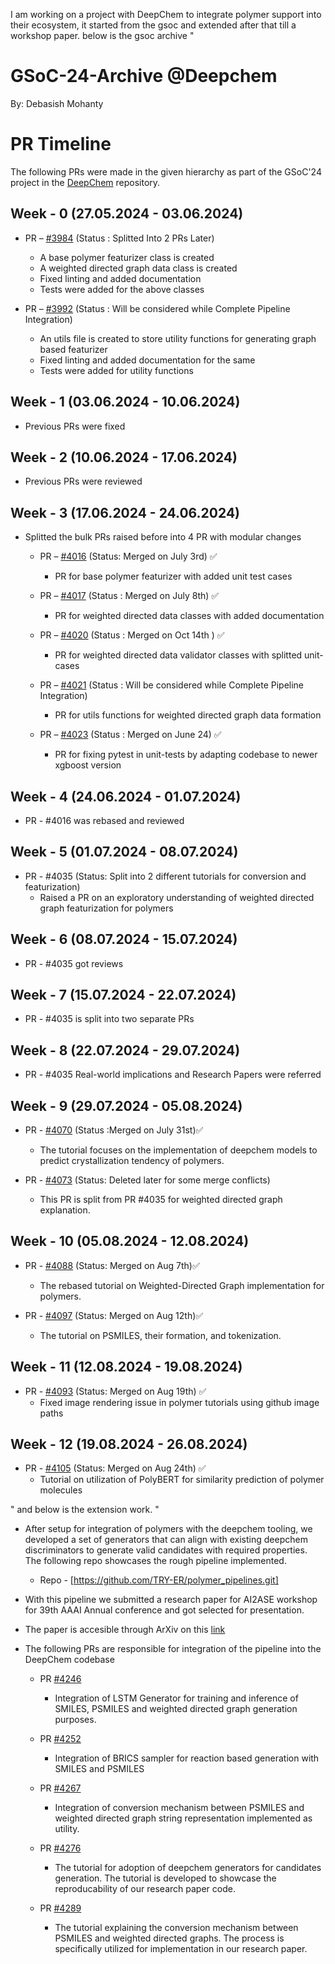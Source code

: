 I am working on a project with DeepChem to integrate polymer support into their ecosystem, it started from the gsoc and extended after that till a workshop paper. below is the gsoc archive "

# GSoC-24-Archive @Deepchem 
By: Debasish Mohanty

# PR Timeline 

The following PRs were made in the given hierarchy as part of the GSoC'24 project in the [DeepChem](https://github.com/deepchem/deepchem) repository.

## Week - 0 (27.05.2024 - 03.06.2024)

  - PR – [#3984](https://github.com/deepchem/deepchem/pull/3984) (Status : Splitted Into 2 PRs Later)
    -  A base polymer featurizer class is created
    -  A weighted directed graph data class is created
    -  Fixed linting and added documentation
    -  Tests were added for the above classes

  - PR – [#3992](https://github.com/deepchem/deepchem/pull/3992) (Status : Will be considered while Complete Pipeline Integration)
    -  An utils file is created to store utility functions for generating graph based featurizer
    -  Fixed linting and added documentation for the same
    -  Tests were added for utility functions

## Week - 1 (03.06.2024 - 10.06.2024)
  - Previous PRs were fixed

## Week - 2 (10.06.2024 - 17.06.2024)
  - Previous PRs were reviewed

## Week - 3 (17.06.2024 - 24.06.2024)  

  - Splitted the bulk PRs raised before into 4 PR with modular changes
    - PR – [#4016](https://github.com/deepchem/deepchem/pull/4016) (Status: Merged on July 3rd) ✅
      - PR for base polymer featurizer with added unit test cases
        
    - PR – [#4017](https://github.com/deepchem/deepchem/pull/4017)  (Status : Merged on July 8th) ✅
      - PR for weighted directed data classes with added documentation
        
    - PR – [#4020](https://github.com/deepchem/deepchem/pull/4020)  (Status : Merged on Oct 14th ) ✅
      -  PR for weighted directed data validator classes with splitted unit-cases

    - PR – [#4021](https://github.com/deepchem/deepchem/pull/4021)  (Status : Will be considered while Complete Pipeline Integration)
       - PR for utils functions for weighted directed graph data formation

    - PR – [#4023](https://github.com/deepchem/deepchem/pull/4023)  (Status : Merged on June 24) ✅
      - PR for fixing pytest in unit-tests by adapting codebase to newer xgboost version

## Week - 4 (24.06.2024 - 01.07.2024)

  - PR - #4016 was rebased and reviewed

## Week - 5 (01.07.2024 - 08.07.2024)

  - PR - #4035 (Status: Split into 2 different tutorials for conversion and featurization)
    - Raised a PR on an exploratory understanding of  weighted directed graph featurization for polymers

## Week - 6 (08.07.2024 - 15.07.2024)
  - PR - #4035 got reviews

## Week - 7 (15.07.2024 - 22.07.2024)
  - PR - #4035 is split into two separate PRs

## Week - 8 (22.07.2024 - 29.07.2024)
  - PR - #4035 Real-world implications and Research Papers were referred

## Week - 9 (29.07.2024 - 05.08.2024)
  - PR - [#4070](https://github.com/deepchem/deepchem/pull/4070) (Status :Merged on July 31st)✅
    - The tutorial focuses on the implementation of deepchem models to predict crystallization tendency of polymers.

- PR - [#4073](https://github.com/deepchem/deepchem/pull/4073) (Status: Deleted later for some merge conflicts)
    - This PR is split from PR #4035 for weighted directed graph explanation.
   
## Week - 10 (05.08.2024 - 12.08.2024)
  - PR - [#4088](https://github.com/deepchem/deepchem/pull/4088) (Status: Merged on Aug 7th)✅
    - The rebased tutorial on Weighted-Directed Graph implementation for polymers.

  - PR - [#4097](https://github.com/deepchem/deepchem/pull/4097) (Status: Merged on Aug 12th)✅
    - The tutorial on PSMILES, their formation, and tokenization.

## Week - 11 (12.08.2024 - 19.08.2024)
  - PR - [#4093](https://github.com/deepchem/deepchem/pull/4093) (Status: Merged on Aug 19th) ✅
    - Fixed image rendering issue in polymer tutorials using github image paths

## Week - 12 (19.08.2024 - 26.08.2024)
  - PR - [#4105](https://github.com/deepchem/deepchem/pull/4015) (Status: Merged on Aug 24th) ✅
    - Tutorial on utilization of PolyBERT for similarity prediction of polymer molecules

  
" and below is the extension work. "


- After setup for integration of polymers with the deepchem tooling, we developed a set of generators that can align with existing deepchem discriminators to generate valid candidates with required properties. The following repo showcases the rough pipeline implemented.

    - Repo - [https://github.com/TRY-ER/polymer_pipelines.git]

- With this pipeline we submitted a research paper for AI2ASE workshop for 39th AAAI Annual conference and got selected for presentation.

- The paper is accesible through ArXiv on this [link](https://arxiv.org/html/2412.08658v1)

- The following PRs are responsible for integration of the pipeline into the DeepChem codebase

    -  PR [#4246](https://github.com/deepchem/deepchem/pull/4246)
        - Integration of LSTM Generator for training and inference of SMILES, PSMILES and weighted directed graph generation purposes.
    
    - PR [#4252](https://github.com/deepchem/deepchem/pull/4252)

        - Integration of BRICS sampler for reaction based generation with SMILES and PSMILES

    - PR [#4267](https://github.com/deepchem/deepchem/pull/4267)
        
        - Integration of conversion mechanism between PSMILES and weighted directed graph string representation implemented as utility.

    - PR [#4276](https://github.com/deepchem/deepchem/pull/4276)
        
        - The tutorial for adoption of deepchem generators for candidates generation. The tutorial is developed to showcase the reproducability of our research paper code.

    - PR [#4289](https://github.com/deepchem/deepchem/pull/4289)

        - The tutorial explaining the conversion mechanism between PSMILES and weighted directed graphs. The process is specifically utilized for implementation in our research paper.
